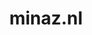 ---
layout: post
title:  "minaz.nl"
internal_url:  "/dutchgov/minaz.nl.html"
categories: dutchgov
---